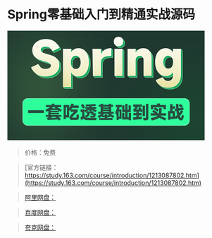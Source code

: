 # Spring零基础入门到精通实战源码

![img](../../../assets/study163/free/38c27307e027461481d0bed9eb18d533.png)

> 价格：免费

> [官方链接：https://study.163.com/course/introduction/1213087802.htm](https://study.163.com/course/introduction/1213087802.htm)

> [阿里网盘：]()

> [百度网盘：]()

> [夸克网盘：]()
